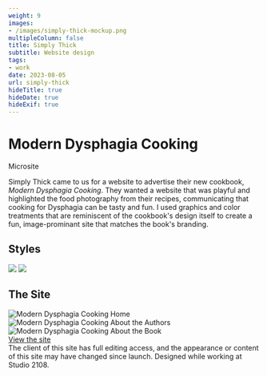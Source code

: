 ```yaml
---
weight: 9
images:
- /images/simply-thick-mockup.png
multipleColumn: false
title: Simply Thick
subtitle: Website design
tags:
- work
date: 2023-08-05
url: simply-thick
hideTitle: true
hideDate: true
hideExif: true
---
```

# Modern Dysphagia Cooking
<div class="subtitle">Microsite</div>

Simply Thick came to us for a website to advertise their new cookbook, *Modern Dysphagia Cooking*.  They wanted a website that was playful and highlighted the food photography from their recipes, communicating that cooking for Dysphagia can be tasty and fun. I used graphics and color treatments that are reminiscent of the cookbook's design itself to create a fun, image-prominant site that matches the book's branding.

## Styles

![](/images/simply-thick/st-colors.png)
![](/images/simply-thick/st-fonts.png)

## The Site

<div class="scroll-box"><img src="/images/simply-thick/home.png" alt="Modern Dysphagia Cooking Home"/></div>

<div class="scroll-box"><img src="/images/simply-thick/about-the-authors.png" alt="Modern Dysphagia Cooking About the Authors"/></div>

<div class="scroll-box"><img src="/images/simply-thick/about-the-book.png" alt="Modern Dysphagia Cooking About the Book"/></div>

<div class="button"><a href="https://moderndysphagiacooking.com" target="_blank">View the site</a></div>

<div class="small-text">The client of this site has full editing access, and the appearance or content of this site may have changed since launch. Designed while working at Studio 2108.</div>